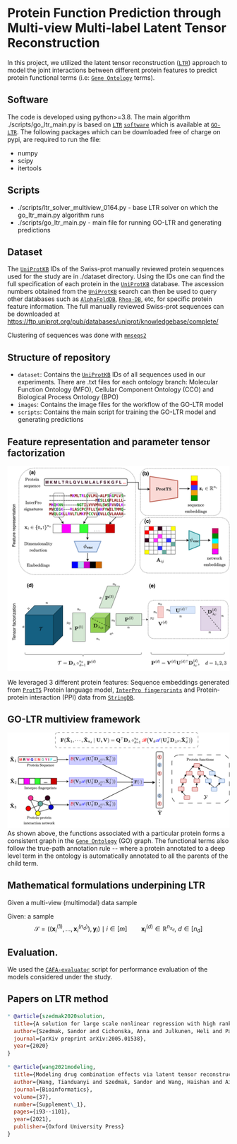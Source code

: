 # Protein Function Prediction through Multi-view Multi-label Latent Tensor Reconstruction

In this project, we utilized the latent tensor reconstruction ([`LTR`](https://arxiv.org/abs/2005.01538)) approach to model the joint interactions between different protein features to predict protein functional terms (i.e: [`Gene Ontology`](https://geneontology.org/docs/download-ontology/) terms).

## Software
The code is developed using python>=3.8.
The main algorithm ./scripts/go_ltr_main.py is based on [`LTR`](https://arxiv.org/abs/2005.01538) [`software`](https://github.com/aalto-ics-kepaco/GO_LTR/tree/main) which is available at 
[`GO-LTR`](https://github.com/aalto-ics-kepaco/GO_LTR/tree/main). 
The following packages which can be downloaded free of charge on pypi, are required to run the file: 
  * numpy
  * scipy
  * itertools

## Scripts
  * ./scripts/ltr_solver_multiview_0164.py - base LTR solver on which the go_ltr_main.py algorithm runs
  * ./scripts/go_ltr_main.py - main file for running GO-LTR and generating predictions

## Dataset
The [`UniProtKB`](https://www.uniprot.org/) IDs of the Swiss-prot manually reviewed protein sequences used for the study are in ./dataset directory.
Using the IDs one can find the full specification of each protein in the  [`UniProtKB`](https://www.uniprot.org/) database.
The ascession numbers obtained from the  [`UniProtKB`](https://www.uniprot.org/) search can then be used to query other databases such as [`AlphaFoldDB`](https://alphafold.ebi.ac.uk/), [`Rhea-DB`](https://www.rhea-db.org/), etc, for specific protein feature information.
The full manually reviewed Swiss-prot sequences can be downloaded at https://ftp.uniprot.org/pub/databases/uniprot/knowledgebase/complete/

Clustering of sequences was done with [`mmseqs2`](https://github.com/soedinglab/MMseqs2)

## Structure of repository
- ```dataset```: Contains the  [`UniProtKB`](https://www.uniprot.org/) IDs of all sequences used in our experiments. There are .txt files for each ontology branch: Molecular Function Ontology (MFO), Cellular Component Ontology (CCO) and Biological Process Ontology (BPO)
- ```images```: Contains the image files for the workflow of the GO-LTR model
- ```scripts```: Contains the main script for training the GO-LTR model and generating predictions

## Feature representation and parameter tensor factorization

![Image Alt text](./images/Feature_representation_tensor_decomposition.png "Feature representation and Tensor factorization employed in GO-LTR")

We leveraged 3 different protein features: Sequence embeddings generated from [`ProtT5`](https://github.com/agemagician/ProtTrans) Protein language model, [`InterPro fingerprints`](https://www.ebi.ac.uk/interpro/) and Protein-protein interaction (PPI) data from [`StringDB`](https://string-db.org/).

## GO-LTR multiview framework
![Image Alt text](./images/GO_LTR_multiview_workflow.png "Illustration of the GO-LTR multiview workflow") 
As shown above, the functions associated with a particular protein forms a consistent graph in the [`Gene Ontology`](https://geneontology.org/docs/download-ontology/) (GO) graph. The functional terms also follow the true-path annotation rule -- where a protein annotated to a deep level term in the ontology is automatically annotated to all the parents of the child term. 


## Mathematical formulations underpining LTR

Given a multi-view (multimodal) data sample 

Given: a sample 
$$
\mathcal{S} =((\mathbf{x}_i^{(1)},\dots, \mathbf{x}_i^{(n_d)}), \mathbf{y}_i) \mid i\in [m] \qquad \mathbf{x}^{(d)}_i \in \mathbb{R}^{n_{x_d}},\ d\in [n_d]
$$




## Evaluation. 
We used the [`CAFA-evaluator`](https://github.com/BioComputingUP/CAFA-evaluator/tree/kaggle) script for performance evaluation of the models considered under the study.

## Papers on LTR method
```bibtex
* @article{szedmak2020solution,
  title={A solution for large scale nonlinear regression with high rank and degree at constant memory complexity via latent tensor reconstruction},
  author={Szedmak, Sandor and Cichonska, Anna and Julkunen, Heli and Pahikkala, Tapio and Rousu, Juho},
  journal={arXiv preprint arXiv:2005.01538},
  year={2020}
}
```

```bibtex
* @article{wang2021modeling,
  title={Modeling drug combination effects via latent tensor reconstruction},
  author={Wang, Tianduanyi and Szedmak, Sandor and Wang, Haishan and Aittokallio, Tero and Pahikkala, Tapio and Cichonska, Anna and Rousu, Juho},
  journal={Bioinformatics},
  volume={37},
  number={Supplement\_1},
  pages={i93--i101},
  year={2021},
  publisher={Oxford University Press}
}
```
